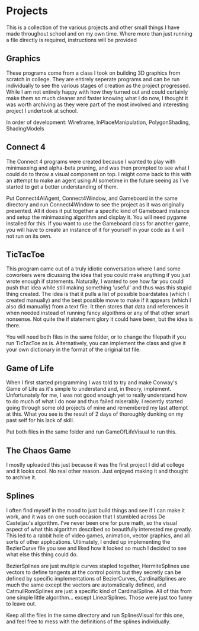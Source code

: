 # Projects

This is a collection of the various projects and other small things I have made throughout school and on my own time. Where more than just running a file directly is required, instructions will be provided

## Graphics
These programs come from a class I took on building 3D graphics from scratch in college. They are entirely seperate programs and can be run individually to see the various stages of creation as the project progressed. While I am not entirely happy with how they turned out and could certainly make them so much cleaner and faster knowing what I do now, I thought it was worth archiving as they were part of the most involved and interesting project I undertook at school.

In order of development: Wireframe, InPlaceManipulation, PolygonShading, ShadingModels

## Connect 4
The Connect 4 programs were created because I wanted to play with minimaxxing and alpha-beta pruning, and was then prompted to see what I could do to throw a visual component on top. I might come back to this with an attempt to make an agent using AI sometime in the future seeing as I've started to get a better understanding of them.

Put Connect4AIAgent, Connect4Window, and Gameboard in the same directory and run Connect4Window to see the project as it was originally presented. All it does it put together a specific kind of Gameboard instance and setup the minimaxxing algorithm and display it. You will need pygame installed for this. If you want to use the Gameboard class for another game, you will have to create an instance of it for yourself in your code as it will not run on its own.

## TicTacToe

This program came out of a truly idiotic conversation where I and some coworkers were dicussing the idea that you could make anything if you just wrote enough if statements. Naturally, I wanted to see how far you could push that idea while still making something 'useful' and thus was this stupid thing created. The idea is that it pulls a list of possible boardstates (which I created manually) and the best possible move to make if it appears (which I also did manually) from a text file. It then stores that data and references it when needed instead of running fancy algoithms or any of that other smart nonsense. Not quite the if statement glory it could have been, but the idea is there.

You will need both files in the same folder, or to change the filepath if you run TicTacToe as is. Alternatively, you can implement the class and give it your own dictionary in the format of the original txt file.

## Game of Life

When I first started programming I was told to try and make Conway's Game of Life as it's simple to understand and, in theory, implement. Unfortunately for me, I was not good enough yet to really understand how to do much of what I do now and thus failed miserably. I recently started going through some old projects of mine and remembered my last attempt at this. What you see is the result of 2 days of thoroughly dunking on my past self for his lack of skill.

Put both files in the same folder and run GameOfLifeVisual to run this.

## The Chaos Game

I mostly uploaded this just because it was the first project I did at college and it looks cool. No real other reason. Just enjoyed making it and thought to archive it.

## Splines

I often find myself in the mood to just build things and see if I can make it work, and it was on one such occasion that I stumbled across De Casteljau's algorithm. I've never been one for pure math, so the visual aspect of what this algorithm described so beautifully interested me greatly. This led to a rabbit hole of video games, animation, vector graphics, and all sorts of other applications. Ultimately, I ended up implementing the BezierCurve file you see and liked how it looked so much I decided to see what else this thing could do. 

BezierSplines are just multiple curves stapled together, HermiteSplines use vectors to define tangents at the control points but they secretly can be defined by specific implementations of BezierCurves, CardinalSplines are much the same except the vectors are automatically defined, and CatmullRomSplines are just a specific kind of CardinalSpline. All of this from one simple little algorithm... except LinearSplines. Those were just too funny to leave out.

Keep all the files in the same directory and run SplinesVisual for this one, and feel free to mess with the definitions of the splines individually.